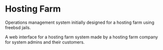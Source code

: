 Hosting Farm
============

Operations management system initially designed for a hosting farm using freebsd jails.

A web interface for a hosting farm system made by a hosting farm company for system admins and their customers.
